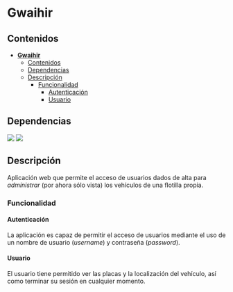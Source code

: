 # **Gwaihir**

## Contenidos

- [**Gwaihir**](#gwaihir)
  - [Contenidos](#contenidos)
  - [Dependencias](#dependencias)
  - [Descripción](#descripci%C3%B3n)
    - [Funcionalidad](#funcionalidad)
      - [Autenticación](#autenticaci%C3%B3n)
      - [Usuario](#usuario)

## Dependencias

![](https://img.shields.io/badge/alpine-3.9-orange.svg)
![](https://img.shields.io/badge/node-8-grey.svg)

## Descripción

Aplicación web que permite el acceso de usuarios dados de alta para *administrar* (por ahora sólo vista) los vehículos de una flotilla propia.

### Funcionalidad

#### Autenticación

La aplicación es capaz de permitir el acceso de usuarios mediante el uso de un nombre de usuario (*username*) y contraseña (*password*).

#### Usuario

El usuario tiene permitido ver las placas y la localización del vehículo, así como terminar su sesión en cualquier momento.
